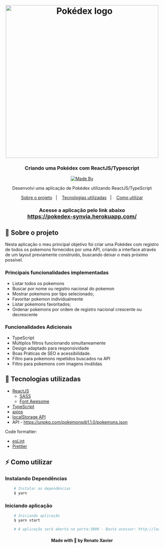 <h1 align="center">
<img alig src="https://camo.githubusercontent.com/418d92ecbe7cd1805153001a34147ab7c965103432ff4a68eaa2fc5d4e6c1b42/68747470733a2f2f696b2e696d6167656b69742e696f2f6877796b73766a3469762f706f6b656465785f4e5f576757724a4b30732e706e67" width=500 alt="Pokédex logo">
</h1>

<h3 align="center">
  Criando uma Pokédex com ReactJS/Typescript
</h3>

<p align="center">
  <a href="https://www.linkedin.com/in/rnatu/">
    <img alt="Made By" src="https://img.shields.io/static/v1?label=Made%20By&message=Renato%20Xavier&color=3667B3&style=for-the-badge">
  </a>
</p>

<p align="center">
Desenvolvi uma aplicação de Pokédex utilizando ReactJS/TypeScript
</p>

<p align="center">
  <a href="#-sobre-o-projeto">Sobre o projeto</a>&nbsp;&nbsp;&nbsp;|&nbsp;&nbsp;&nbsp;
  <a href="#-tecnologias-utilizadas">Tecnologias utilizadas</a>&nbsp;&nbsp;&nbsp;|&nbsp;&nbsp;&nbsp;
  <a href="#ℹ️-Como-utilizar">Como utilizar</a>
</p>

<h3 align="center">
  Acesse a aplicação pelo link abaixo<br />
   <font size="4">
   <a  href="https://pokedex-synvia.herokuapp.com/">
  https://pokedex-synvia.herokuapp.com/
  </a>
  </font>
</h3>

## 📜 Sobre o projeto

Nesta aplicação o meu principal objetivo foi criar uma Pokédex com registro de todos os pokemons fornecidos por uma API, criando a interface através de um layout previamente construído, buscando deixar o mais próximo possível.

### Principais funcionalidades implementadas

- Listar todos os pokemons
- Buscar por nome ou registro nacional do pokemon
- Mostrar pokemons por tipo selecionado;
- Favoritar pokemon individualmente
- Listar pokemons favoritados;
- Ordenar pokemons por ordem de registro nacional crescente ou decrescente

### Funcionalidades Adicionais

- TypeScript
- Múltiplos filtros funcionando simultaneamente
- Design adaptado para responsividade
- Boas Práticas de SEO e acessibilidade.
- Filtro para pokemons repetidos buscados na API
- Filtro para pokemons com imagens inválidas

## 🚀 Tecnologias utilizadas

- [ReactJS](https://pt-br.reactjs.org/)
  - [SASS](https://sass-lang.com/)
  - [Font Awesome](https://fontawesome.com/)
- [TypeScript](https://www.typescriptlang.org/)
- [axios](https://github.com/axios/axios)
- [localStorage API](https://developer.mozilla.org/en-US/docs/Web/API/Window/localStorage)
- API - <https://unpkg.com/pokemons@1.1.0/pokemons.json>

Code formatter:

- [esLint](https://eslint.org/)
- [Prettier](https://prettier.io/)

## ⚡ Como utilizar

### Instalando Dependências

```bash
    # Instalar as dependências
    $ yarn
```

### Iniciando aplicação

```bash
    # Iniciando aplicação
    $ yarn start

    # A aplicação será aberta na porta:3000 - Basta acessar: http://localhost:3000
```

<h4 align="center">
    Made with 💜 by Renato Xavier
</h4>

